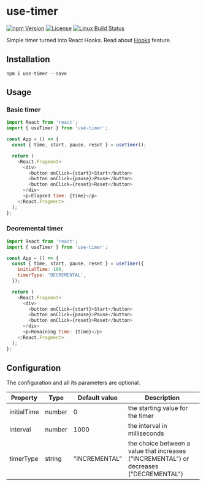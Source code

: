 # use-timer


[![npm Version](https://img.shields.io/npm/v/use-timer.svg)](https://www.npmjs.com/package/use-timer) [![License](https://img.shields.io/npm/l/use-timer.svg)](https://www.npmjs.com/package/use-timer) [![Linux Build Status](https://travis-ci.com/thibaultboursier/use-timer.svg?branch=master)](https://travis-ci.com/thibaultboursier/use-timer)

Simple timer turned into React Hooks.
Read about [Hooks](https://reactjs.org/docs/hooks-intro.html) feature.

## Installation

```
npm i use-timer --save
```

## Usage

### Basic timer

```javascript
import React from 'react';
import { useTimer } from 'use-timer';

const App = () => {
  const { time, start, pause, reset } = useTimer();

  return (
    <React.Fragment>
      <div>
        <button onClick={start}>Start</button>
        <button onClick={pause}>Pause</button>
        <button onClick={reset}>Reset</button>
      </div>
      <p>Elapsed time: {time}</p>
    </React.Fragment>
  );
};
```

### Decremental timer

```javascript
import React from 'react';
import { useTimer } from 'use-timer';

const App = () => {
  const { time, start, pause, reset } = useTimer({
    initialTime: 100,
    timerType: 'DECREMENTAL',
  });

  return (
    <React.Fragment>
      <div>
        <button onClick={start}>Start</button>
        <button onClick={pause}>Pause</button>
        <button onClick={reset}>Reset</button>
      </div>
      <p>Remaining time: {time}</p>
    </React.Fragment>
  );
};
```

## Configuration

The configuration and all its parameters are optional.

| Property | Type | Default value | Description |
| --- | --- | --- | ---- |
| initialTime | number | 0 | the starting value for the timer |
| interval | number | 1000 | the interval in milliseconds |
| timerType | string | "INCREMENTAL" | the choice between a value that increases ("INCREMENTAL") or decreases ("DECREMENTAL") |

